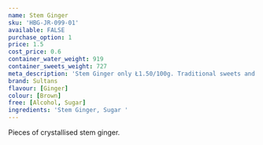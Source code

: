 ```yaml
---
name: Stem Ginger
sku: 'HBG-JR-099-01'
available: FALSE
purchase_option: 1
price: 1.5
cost_price: 0.6
container_water_weight: 919
container_sweets_weight: 727
meta_description: 'Stem Ginger only Ł1.50/100g. Traditional sweets and more at Humbugs Confectionery Store. Specialists in satisfying your sweet tooth!'
brand: Sultans
flavour: [Ginger]
colour: [Brown]
free: [Alcohol, Sugar]
ingredients: 'Stem Ginger, Sugar '
---
```

Pieces of crystallised stem ginger.